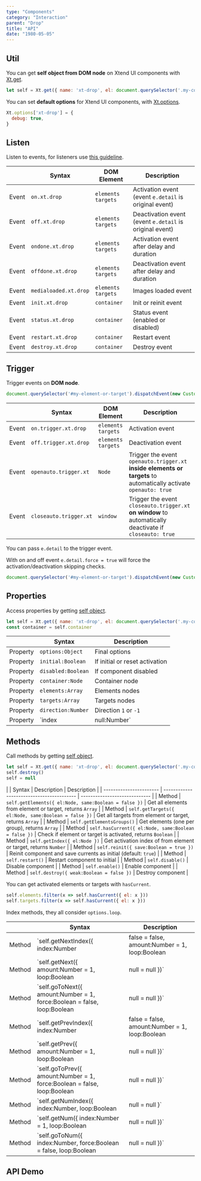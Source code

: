 ```yaml
---
type: "Components"
category: "Interaction"
parent: "Drop"
title: "API"
date: "1980-05-05"
---
```


## Util

You can get **self object from DOM node** on Xtend UI components with [Xt.get](/components/javascript#xt-get).

```js
let self = Xt.get({ name: 'xt-drop', el: document.querySelector('.my-container') })
```

You can set **default options** for Xtend UI components, with [Xt.options](/components/javascript#xt-options).

```js
Xt.options['xt-drop'] = {
  debug: true,
}
```

## Listen

Listen to events, for listeners use [this guideline](/components/javascript#listeners).

<div class="xt-overflow-sub overflow-y-hidden overflow-x-scroll my-5 xt-my-auto w-full">

|                         | Syntax                                    | DOM Element                    | Description                   |
| ----------------------- | ----------------------------------------- | ----------------------------- | ----------------------------- |
| Event                   | `on.xt.drop`       | `elements` `targets` | Activation event (event `e.detail` is original event)             |
| Event                   | `off.xt.drop`      | `elements` `targets` | Deactivation event (event `e.detail` is original event)            |
| Event                   | `ondone.xt.drop`           | `elements` `targets` | Activation event after delay and duration             |
| Event                   | `offdone.xt.drop`           | `elements` `targets` | Deactivation event after delay and duration             |
| Event                   | `medialoaded.xt.drop`           | `elements` `targets` | Images loaded event            |
| Event                   | `init.xt.drop`           | `container` | Init or reinit event             |
| Event                   | `status.xt.drop`           | `container` | Status event (enabled or disabled)             |
| Event                   | `restart.xt.drop`           | `container` | Restart event             |
| Event                   | `destroy.xt.drop`           | `container` | Destroy event             |

</div>

## Trigger

Trigger events on **DOM node**.

```js
document.querySelector('#my-element-or-target').dispatchEvent(new CustomEvent('on.trigger.xt.drop'))
```

<div class="xt-overflow-sub overflow-y-hidden overflow-x-scroll my-5 xt-my-auto w-full">

|                         | Syntax                                    | DOM Element                    | Description                   |
| ----------------------- | ----------------------------------------- | ----------------------------- | ----------------------------- |
| Event                   | `on.trigger.xt.drop`       | `elements` `targets` | Activation event             |
| Event                   | `off.trigger.xt.drop`      | `elements` `targets` | Deactivation event            |
| Event                   | `openauto.trigger.xt`           | `Node` | Trigger the event `openauto.trigger.xt` **inside elements or targets** to automatically activate `openauto: true`             |
| Event                   | `closeauto.trigger.xt`           | `window` | Trigger the event `closeauto.trigger.xt` **on window** to automatically deactivate if `closeauto: true`             |

</div>

You can pass `e.detail` to the trigger event.

With on and off event `e.detail.force = true` will force the activation/deactivation skipping checks.

```js
document.querySelector('#my-element-or-target').dispatchEvent(new CustomEvent('on.trigger.xt.drop', { detail: { force: true } }))
```

## Properties

Access properties by getting [self object](/components/javascript#xt-get).

```js
let self = Xt.get({ name: 'xt-drop', el: document.querySelector('.my-container') })
const container = self.container
```

<div class="xt-overflow-sub overflow-y-hidden overflow-x-scroll my-5 xt-my-auto w-full">

|                         | Syntax                                   | Description                   |
| ----------------------- | ---------------------------------------- | ----------------------------- |
| Property                   | `options:Object`       | Final options             |
| Property                   | `initial:Boolean`       | If initial or reset activation            |
| Property                   | `disabled:Boolean`       | If component disabled            |
| Property                   | `container:Node`       | Container node             |
| Property                   | `elements:Array`       | Elements nodes             |
| Property                   | `targets:Array`       | Targets nodes            |
| Property                   | `direction:Number`       | Direction `1` or `-1`            |
| Property                   | `index|null:Number`       | Current activated index            |

</div>

## Methods

Call methods by getting [self object](/components/javascript#xt-get).

```js
let self = Xt.get({ name: 'xt-drop', el: document.querySelector('.my-container') })
self.destroy()
self = null
```

<div class="xt-overflow-sub overflow-y-hidden overflow-x-scroll my-5 xt-my-auto w-full">

|                         | Syntax                                    | Description                   | Description                   |
| ----------------------- | ----------------------------------------- | ----------------------------- |
| Method                  | `self.getElements({ el:Node, same:Boolean = false })`                          | Get all elements from element or target, returns `Array`             |
| Method                  | `self.getTargets({ el:Node, same:Boolean = false })`                          | Get all targets from element or target, returns `Array`             |
| Method                  | `self.getElementsGroups()`                          | Get elements (one per group), returns `Array`             |
| Method                  | `self.hasCurrent({ el:Node, same:Boolean = false })`                          | Check if element or target is activated, returns `Boolean`             |
| Method                  | `self.getIndex({ el:Node })`                          | Get activation index of from element or target, returns `Number`             |
| Method                  | `self.reinit({ save:Boolean = true })`       | Reinit component and save currents as initial (default: `true`)             |
| Method                  | `self.restart()`                          | Restart component to initial             |
| Method                  | `self.disable()`                          | Disable component             |
| Method                  | `self.enable()`                          | Enable component             |
| Method                  | `self.destroy({ weak:Boolean = false })`              | Destroy component            |

</div>

You can get activated elements or targets with `hasCurrent`.

```js
self.elements.filter(x => self.hasCurrent({ el: x }))
self.targets.filter(x => self.hasCurrent({ el: x }))
```

Index methods, they all consider `options.loop`.

<div class="xt-overflow-sub overflow-y-hidden overflow-x-scroll my-5 xt-my-auto w-full">

|                         | Syntax                                    | Description                   |
| ----------------------- | ----------------------------------------- | ----------------------------- |
| Method                  | `self.getNextIndex({ index:Number|false = false, amount:Number = 1, loop:Boolean|null = null })`                          | Get next activation index, returns `Number|null`             |
| Method                  | `self.getNext({ amount:Number = 1, loop:Boolean|null = null })`                          | Get next element, returns `Node|null`             |
| Method                  | `self.goToNext({ amount:Number = 1, force:Boolean = false, loop:Boolean|null = null })`                          | Activate next element, returns `Node|null`             |
| Method                  | `self.getPrevIndex({ index:Number|false = false, amount:Number = 1, loop:Boolean|null = null })`                          | Get prev activation index, returns `Number|null`             |
| Method                  | `self.getPrev({ amount:Number = 1, loop:Boolean|null = null })`                          | Get previous element, returns `Node|null`             |
| Method                  | `self.goToPrev({ amount:Number = 1, force:Boolean = false, loop:Boolean|null = null })`                          | Activate previous element, returns `Node|null`             |
| Method                  | `self.getNumIndex({ index:Number, loop:Boolean|null = null }`                          | Get index from number, return `Number|null`             |
| Method                  | `self.getNum({ index:Number = 1, loop:Boolean|null = null })`                          | Get element from index, returns `Node|null`             |
| Method                  | `self.goToNum({ index:Number, force:Boolean = false, loop:Boolean|null = null })`                          | Activate index, returns `Node|null`             |

</div>

## API Demo

<demo>
  <div class="gatsby_demo_item" data-iframe="demos/components/drop/api">
  </div>
</demo>
